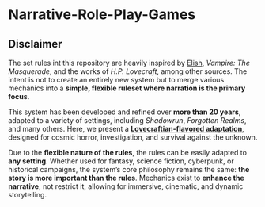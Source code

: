 # Narrative-Role-Play-Games

## Disclaimer

The set rules int this repository are heavily inspired by [Elish](https://www.elish.it/it/cose-elish), _Vampire: The Masquerade_, and the works of _H.P. Lovecraft_, among other sources. The intent is not to create an entirely new system but to merge various mechanics into a **simple, flexible ruleset where narration is the primary focus**.

This system has been developed and refined over **more than 20 years**, adapted to a variety of settings, including _Shadowrun_, _Forgotten Realms_, and many others. Here, we present a [**Lovecraftian-flavored adaptation**](Rules_Lovecraft.md), designed for cosmic horror, investigation, and survival against the unknown.

Due to the **flexible nature of the rules**, the rules can be easily adapted to **any setting**. Whether used for fantasy, science fiction, cyberpunk, or historical campaigns, the system’s core philosophy remains the same: **the story is more important than the rules**. Mechanics exist to **enhance the narrative**, not restrict it, allowing for immersive, cinematic, and dynamic storytelling.
